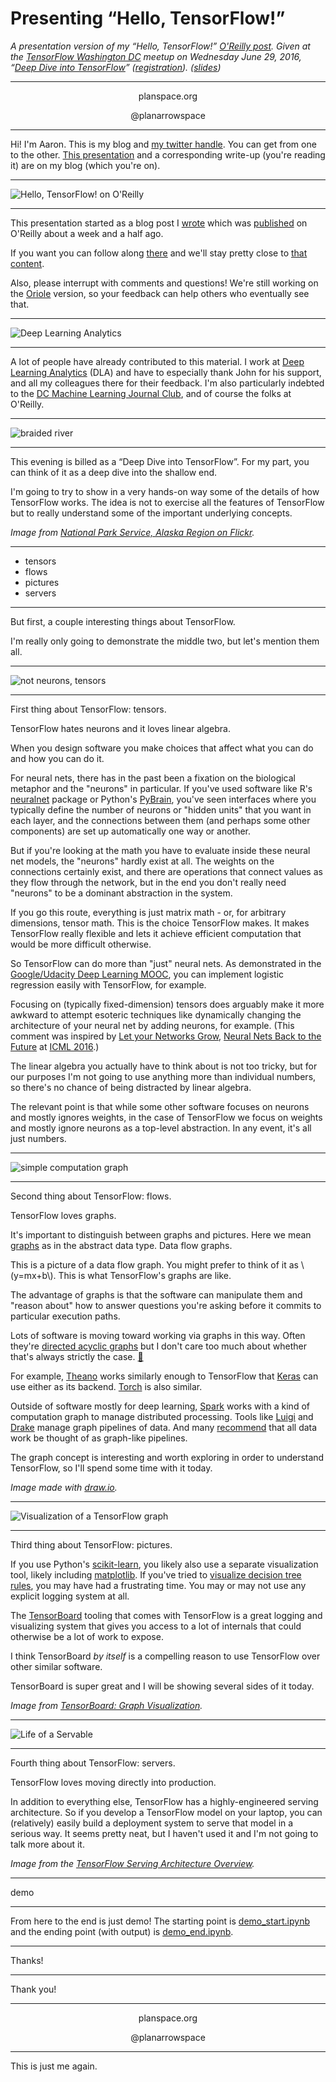 # Presenting “Hello, TensorFlow!”

*A presentation version of my “Hello, TensorFlow!” [O'Reilly post](https://www.oreilly.com/learning/hello-tensorflow). Given at the [TensorFlow Washington DC](http://www.meetup.com/TensorFlow-Washington-DC/) meetup on Wednesday June 29, 2016, “[Deep Dive into TensorFlow](http://www.meetup.com/TensorFlow-Washington-DC/events/231860618/)” ([registration](https://www.eventbrite.com/e/washington-dc-meetup-deep-dive-into-tensorflow-tickets-26035651334)). ([slides](big.html))*


-----

<center>
planspace.org

@planarrowspace
</center>

-----

Hi! I'm Aaron. This is my blog and [my twitter handle](https://twitter.com/planarrowspace). You can get from one to the other. [This presentation](big.html) and a corresponding write-up (you're reading it) are on my blog (which you're on).


-----

![Hello, TensorFlow! on O'Reilly](img/screenshot.png)

-----

This presentation started as a blog post I [wrote](/20160619-writing_with_oreilly/) which was [published](https://www.oreilly.com/learning/hello-tensorflow) on O'Reilly about a week and a half ago.

If you want you can follow along [there](https://www.oreilly.com/learning/hello-tensorflow) and we'll stay pretty close to [that content](https://www.oreilly.com/learning/hello-tensorflow).

Also, please interrupt with comments and questions! We're still working on the [Oriole](http://www.oreilly.com/oriole/) version, so your feedback can help others who eventually see that.


-----

![Deep Learning Analytics](img/dla.png)

-----

A lot of people have already contributed to this material. I work at [Deep Learning Analytics](http://www.deeplearninganalytics.com/) (DLA) and have to especially thank John for his support, and all my colleagues there for their feedback. I'm also particularly indebted to the [DC Machine Learning Journal Club](http://www.meetup.com/DC-Machine-Learning-Journal-Club/), and of course the folks at O'Reilly.


-----

![braided river](img/braided_river.jpg)

-----

This evening is billed as a “Deep Dive into TensorFlow”. For my part, you can think of it as a deep dive into the shallow end.

I'm going to try to show in a very hands-on way some of the details of how TensorFlow works. The idea is not to exercise all the features of TensorFlow but to really understand some of the important underlying concepts.

*Image from [National Park Service, Alaska Region on Flickr](https://www.flickr.com/photos/alaskanps/8029733984).*


-----

 * tensors
 * flows
 * pictures
 * servers

-----

But first, a couple interesting things about TensorFlow.

I'm really only going to demonstrate the middle two, but let's mention them all.


-----

![not neurons, tensors](img/not_neurons.png)

-----

First thing about TensorFlow: tensors.

TensorFlow hates neurons and it loves linear algebra.

When you design software you make choices that affect what you can do and how you can do it.

For neural nets, there has in the past been a fixation on the biological metaphor and the "neurons" in particular. If you've used software like R's [neuralnet](https://cran.r-project.org/web/packages/neuralnet/) package or Python's [PyBrain](http://pybrain.org/), you've seen interfaces where you typically define the number of neurons or "hidden units" that you want in each layer, and the connections between them (and perhaps some other components) are set up automatically one way or another.

But if you're looking at the math you have to evaluate inside these neural net models, the "neurons" hardly exist at all. The weights on the connections certainly exist, and there are operations that connect values as they flow through the network, but in the end you don't really need "neurons" to be a dominant abstraction in the system.

If you go this route, everything is just matrix math - or, for arbitrary dimensions, tensor math. This is the choice TensorFlow makes. It makes TensorFlow really flexible and lets it achieve efficient computation that would be more difficult otherwise.

So TensorFlow can do more than "just" neural nets. As demonstrated in the [Google/Udacity Deep Learning MOOC](https://www.udacity.com/course/deep-learning--ud730), you can implement logistic regression easily with TensorFlow, for example.

Focusing on (typically fixed-dimension) tensors does arguably make it more awkward to attempt esoteric techniques like dynamically changing the architecture of your neural net by adding neurons, for example. (This comment was inspired by [Let your Networks Grow](https://drive.google.com/file/d/0Bxf-khCt_eknWEF6aFJ1ZU4yQ00/view), [Neural Nets Back to the Future](https://sites.google.com/site/nnb2tf/) at [ICML 2016](http://icml.cc/2016/).)

The linear algebra you actually have to think about is not too tricky, but for our purposes I'm not going to use anything more than individual numbers, so there's no chance of being distracted by linear algebra.

The relevant point is that while some other software focuses on neurons and mostly ignores weights, in the case of TensorFlow we focus on weights and mostly ignore neurons as a top-level abstraction. In any event, it's all just numbers.


-----

![simple computation graph](img/math_graph.png)

-----

Second thing about TensorFlow: flows.

TensorFlow loves graphs.

It's important to distinguish between graphs and pictures. Here we mean [graphs](https://en.wikipedia.org/wiki/Graph_(abstract_data_type)) as in the abstract data type. Data flow graphs.

This is a picture of a data flow graph. You might prefer to think of it as \\(y=mx+b\\). This is what TensorFlow's graphs are like.

The advantage of graphs is that the software can manipulate them and "reason about" how to answer questions you're asking before it commits to particular execution paths.

Lots of software is moving toward working via graphs in this way. Often they're [directed acyclic graphs](https://en.wikipedia.org/wiki/Directed_acyclic_graph) but I don't care too much about whether that's always strictly the case. [🥚](https://twitter.com/planarrowspace/status/569963882900561921)

For example, [Theano](http://deeplearning.net/software/theano/) works similarly enough to TensorFlow that [Keras](http://keras.io/) can use either as its backend. [Torch](http://torch.ch/) is also similar.

Outside of software mostly for deep learning, [Spark](http://spark.apache.org/) works with a kind of computation graph to manage distributed processing. Tools like [Luigi](https://github.com/spotify/luigi) and [Drake](https://github.com/Factual/drake) manage graph pipelines of data. And many [recommend](http://drivendata.github.io/cookiecutter-data-science/) that all data work be thought of as graph-like pipelines.

The graph concept is interesting and worth exploring in order to understand TensorFlow, so I'll spend some time with it today.

*Image made with [draw.io](https://draw.io/).*


-----

![Visualization of a TensorFlow graph](img/graph_vis_animation.gif)

-----

Third thing about TensorFlow: pictures.

If you use Python's [scikit-learn](http://scikit-learn.org/), you likely also use a separate visualization tool, likely including [matplotlib](http://matplotlib.org/). If you've tried to [visualize decision tree rules](/20151129-see_sklearn_trees_with_d3/), you may have had a frustrating time. You may or may not use any explicit logging system at all.

The [TensorBoard](https://github.com/tensorflow/tensorflow/blob/master/tensorflow/tensorboard/README.md) tooling that comes with TensorFlow is a great logging and visualizing system that gives you access to a lot of internals that could otherwise be a lot of work to expose.

I think TensorBoard _by itself_ is a compelling reason to use TensorFlow over other similar software.

TensorBoard is super great and I will be showing several sides of it today.

*Image from [TensorBoard: Graph Visualization](https://www.tensorflow.org/versions/r0.8/how_tos/graph_viz/index.html).*


-----

![Life of a Servable](img/serving_architecture.svg)

-----

Fourth thing about TensorFlow: servers.

TensorFlow loves moving directly into production.

In addition to everything else, TensorFlow has a highly-engineered serving architecture. So if you develop a TensorFlow model on your laptop, you can (relatively) easily build a deployment system to serve that model in a serious way. It seems pretty neat, but I haven't used it and I'm not going to talk more about it.

*Image from the [TensorFlow Serving Architecture Overview](https://tensorflow.github.io/serving/architecture_overview).*


-----

demo

-----

From here to the end is just demo! The starting point is [demo_start.ipynb](https://github.com/ajschumacher/ajschumacher.github.io/blob/master/20160629-presenting_hello_tensorflow/demo_begin.ipynb) and the ending point (with output) is [demo_end.ipynb](https://github.com/ajschumacher/ajschumacher.github.io/blob/master/20160629-presenting_hello_tensorflow/demo_end.ipynb).


-----

Thanks!

-----

Thank you!


-----

<center>
planspace.org

@planarrowspace
</center>

-----

This is just me again.
